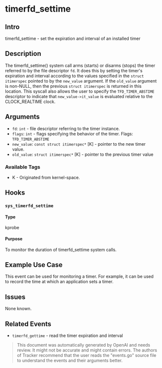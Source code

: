 
# timerfd_settime

## Intro
timerfd_settime - set the expiration and interval of an installed timer

## Description
The timerfd_settime() system call arms (starts) or disarms (stops) the timer
referred to by the file descriptor `fd`. It does this by setting the timer's
expiration and interval according to the values specified in the
`struct itimerspec` pointed to by the `new_value` argument. If the `old_value`
argument is non-NULL, then the previous `struct itimerspec` is returned in this
location. This syscall also allows the user to specify the `TFD_TIMER_ABSTIME`
descriptor to indicate that `new_value->it_value` is evaluated relative to the
CLOCK_REALTIME clock.

## Arguments
* `fd`: `int` - file descriptor referring to the timer instance.
* `flags`: `int` - flags specifying the behavior of the timer. Flags: `TFD_TIMER_ABSTIME`
* `new_value`: `const struct itimerspec*` [K] - pointer to the new timer value.
* `old_value`: `struct itimerspec*` [K] - pointer to the previous timer value

### Available Tags
* K - Originated from kernel-space.

## Hooks
### `sys_timerfd_settime`
#### Type
kprobe
#### Purpose
To monitor the duration of timerfd_settime system calls.

## Example Use Case
This event can be used for monitoring a timer. For example, it can be used to record the time at which an application sets a timer.

## Issues
None known.

## Related Events
* `timerfd_gettime` - read the timer expiration and interval

> This document was automatically generated by OpenAI and needs review. It might
> not be accurate and might contain errors. The authors of Tracker recommend that
> the user reads the "events.go" source file to understand the events and their
> arguments better.
